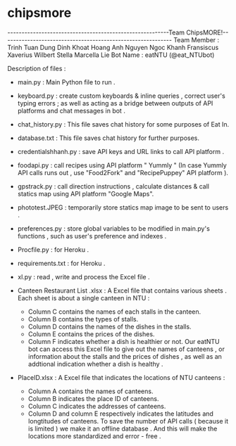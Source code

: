 # chipsmore
---------------------------------------------------------Team ChipsMORE!------------------------------------------------------------
Team Member : Trinh Tuan Dung 
              Dinh Khoat Hoang Anh
              Nguyen Ngoc Khanh
              Fransiscus Xaverius Wilbert
              Stella Marcella Lie
Bot Name : eatNTU (@eat_NTUbot)

Description of files :


- main.py : Main Python file to run .
- keyboard.py :  create custom keyboards & inline queries , correct user's typing errors ; as well as acting as a bridge between outputs of API platforms and chat messages in bot .
- chat_history.py : This file saves chat history for some purposes of Eat In.
- database.txt : This file saves chat history for further purposes.
- credentialshhanh.py : save API keys and URL links to call API platform .
- foodapi.py : call recipes using API platform " Yummly " (In case Yummly API calls runs out , use "Food2Fork" and "RecipePuppey" API platform ).
- gpstrack.py : call direction instructions , calculate distances & call statics map using API platform "Google Maps".
- phototest.JPEG : temporarily store statics map image to be sent to users . 
- preferences.py : store global variables to be modified in main.py's functions , such as user's preference and indexes .
- Procfile.py : for Heroku .  
- requirements.txt : for Heroku .
- xl.py : read , write and process the Excel file .
- Canteen Restaurant List .xlsx : A Excel file that contains various sheets . Each sheet is about a single canteen in NTU  :
     + Column C contains the names of each stalls in the canteen. 
     + Column B contains the types of stalls.
     + Column D contains the names of the dishes in the stalls.
     + Column E contains the prices of the dishes.
     + Column F indicates whether a dish is healthier or not.
 Our eatNTU bot can access this Excel file to give out the names of canteens , or information about the stalls and the prices of dishes , as well as an addtional indication whether a dish is healthy . 

- PlaceID.xlsx : A Excel file that indicates the locations of NTU canteens :
     + Column A contains the names of canteens.
     + Column B indicates the place ID of canteens.
     + Column C indicates the addresses of canteens.
     + Column D and column E respectively indicates the latitudes and longtitudes of canteens. 
 To save the number of API calls ( because it is limited ) we make it an offline database . And this will make the locations more standardized and error - free .
 




                                
